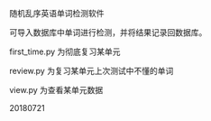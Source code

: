 随机乱序英语单词检测软件

可导入数据库中单词进行检测，并将结果记录回数据库。

first_time.py 为彻底复习某单元

review.py 为复习某单元上次测试中不懂的单词

view.py 为查看某单元数据

20180721